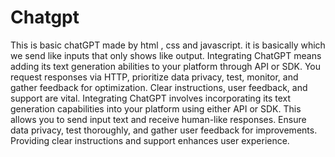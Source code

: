 # Chatgpt
This is basic chatGPT made by html  , css  and  javascript. it is basically which  we send  like inputs that only shows like output.
Integrating ChatGPT means adding its text generation abilities to your platform through API or SDK. You request responses via HTTP, prioritize data privacy, test, monitor, and gather feedback for optimization. Clear instructions, user feedback, and support are vital.
Integrating ChatGPT involves incorporating its text generation capabilities into your platform using either API or SDK. This allows you to send input text and receive human-like responses. Ensure data privacy, test thoroughly, and gather user feedback for improvements. Providing clear instructions and support enhances user experience.
